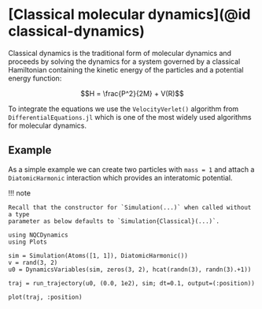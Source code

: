 # [Classical molecular dynamics](@id classical-dynamics)

Classical dynamics is the traditional form of molecular dynamics and proceeds
by solving the dynamics for a system governed by a classical Hamiltonian containing
the kinetic energy of the particles and a potential energy function:

```math
H = \frac{P^2}{2M} + V(R)
```

To integrate the equations we use the `VelocityVerlet()` algorithm from
`DifferentialEquations.jl` which is one of the most widely used
algorithms for molecular dynamics.

## Example

As a simple example we can create two particles with `mass = 1` and attach a `DiatomicHarmonic` interaction which provides an interatomic potential.

!!! note

    Recall that the constructor for `Simulation(...)` when called without a type
    parameter as below defaults to `Simulation{Classical}(...)`.

```@example
using NQCDynamics
using Plots

sim = Simulation(Atoms([1, 1]), DiatomicHarmonic())
v = rand(3, 2)
u0 = DynamicsVariables(sim, zeros(3, 2), hcat(randn(3), randn(3).+1))

traj = run_trajectory(u0, (0.0, 1e2), sim; dt=0.1, output=(:position))

plot(traj, :position)
```
